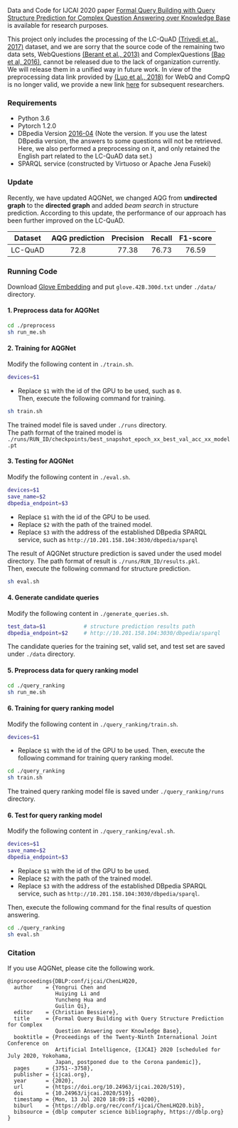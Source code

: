 Data and Code for IJCAI 2020 paper [Formal Query Building with Query Structure Prediction for Complex Question Answering over Knowledge Base](https://www.ijcai.org/Proceedings/2020/0519.pdf) is available for research purposes.  

This project only includes the processing of the LC-QuAD [(Trivedi et al., 2017)](http://jens-lehmann.org/files/2017/iswc_lcquad.pdf) dataset, and we are sorry that the source code of the remaining two data sets, WebQuestions [(Berant et al., 2013)](https://www.aclweb.org/anthology/D13-1160.pdf) and ComplexQuestions [(Bao et al, 2016)](https://www.aclweb.org/anthology/C16-1236.pdf), cannot be released due to the lack of organization currently. We will release them in a unified way in future work.  In view of the preprocessing data link provided by [(Luo et al., 2018)](https://www.aclweb.org/anthology/D18-1242.pdf) for WebQ and CompQ is no longer valid, we provide a new link [here](https://drive.google.com/file/d/1bL5vEIek9kBDe_IKbicl5y_6k-fQ6Ogd/view?usp=sharing) for subsequent researchers. 

### Requirements
* Python 3.6
* Pytorch 1.2.0
* DBpedia Version [2016-04](https://drive.google.com/file/d/17TRlj8a34IEo686nnKHTewZEg4aMrYUe/view?usp=sharing) (Note the version. If you use the latest DBpedia version, the answers to some questions will not be retrieved. Here, we also performed a preprocessing on it, and only retained the English part related to the LC-QuAD data set.)
* SPARQL service (constructed by Virtuoso or Apache Jena Fuseki)

### Update
Recently, we have updated AQGNet, we changed AQG from **undirected graph** to the **directed graph** and added *beam search* in structure prediction. According to this update, the performance of our approach has been further improved on the LC-QuAD.

| **Dataset**   | AQG prediction | Precision | Recall | F1-score |
| ------------- | :------------: | :-------: | :----: | :------: |
|   LC-QuAD     |  72.8          | 77.38     | 76.73  | 76.59    |


### Running Code
Download [Glove Embedding](http://nlp.stanford.edu/data/glove.42B.300d.zip) and put `glove.42B.300d.txt` under `./data/` directory.

#### 1. Preprocess data for AQGNet
```bash
cd ./preprocess
sh run_me.sh
```


#### 2. Training for AQGNet
Modify the following content in `./train.sh`.
```bash
devices=$1
```
* Replace `$1` with the id of the GPU to be used, such as `0`.  
Then, execute the following command for training.
```bash
sh train.sh
```
The trained model file is saved under `./runs` directory.  
The path format of the trained model is `./runs/RUN_ID/checkpoints/best_snapshot_epoch_xx_best_val_acc_xx_model.pt`


#### 3. Testing for AQGNet
Modify the following content in `./eval.sh`.
```bash
devices=$1
save_name=$2
dbpedia_endpoint=$3
```
* Replace `$1` with the id of the GPU to be used.  
* Replace `$2` with the path of the trained model.  
* Replace `$3` with the address of the established DBpedia SPARQL service, such as `http://10.201.158.104:3030/dbpedia/sparql`

The result of AQGNet structure prediction is saved under the used model directory. The path format of result is `./runs/RUN_ID/results.pkl`.  
Then, execute the following command for structure prediction.
```bash
sh eval.sh
```


#### 4. Generate candidate queries
Modify the following content in `./generate_queries.sh`.
```bash
test_data=$1            # structure prediction results path
dbpedia_endpoint=$2     # http://10.201.158.104:3030/dbpedia/sparql
```
The candidate queries for the training set, valid set, and test set are saved under `./data` directory.


#### 5. Preprocess data for query ranking model
```bash
cd ./query_ranking
sh run_me.sh
```

#### 6. Training for query ranking model
Modify the following content in `./query_ranking/train.sh`.
```bash
devices=$1
```
* Replace `$1` with the id of the GPU to be used.
Then, execute the following command for training query ranking model.
```bash
cd ./query_ranking
sh train.sh
```
The trained query ranking model file is saved under `./query_ranking/runs` directory. 

#### 6. Test for query ranking model
Modify the following content in `./query_ranking/eval.sh`.
```bash
devices=$1
save_name=$2
dbpedia_endpoint=$3
```
* Replace `$1` with the id of the GPU to be used.  
* Replace `$2` with the path of the trained model.  
* Replace `$3` with the address of the established DBpedia SPARQL service, such as `http://10.201.158.104:3030/dbpedia/sparql`.

Then, execute the following command for the final results of question answering.
```bash
cd ./query_ranking
sh eval.sh
```

### Citation
If you use AQGNet, please cite the following work.
```
@inproceedings{DBLP:conf/ijcai/ChenLHQ20,
  author    = {Yongrui Chen and
               Huiying Li and
               Yuncheng Hua and
               Guilin Qi},
  editor    = {Christian Bessiere},
  title     = {Formal Query Building with Query Structure Prediction for Complex
               Question Answering over Knowledge Base},
  booktitle = {Proceedings of the Twenty-Ninth International Joint Conference on
               Artificial Intelligence, {IJCAI} 2020 [scheduled for July 2020, Yokohama,
               Japan, postponed due to the Corona pandemic]},
  pages     = {3751--3758},
  publisher = {ijcai.org},
  year      = {2020},
  url       = {https://doi.org/10.24963/ijcai.2020/519},
  doi       = {10.24963/ijcai.2020/519},
  timestamp = {Mon, 13 Jul 2020 18:09:15 +0200},
  biburl    = {https://dblp.org/rec/conf/ijcai/ChenLHQ20.bib},
  bibsource = {dblp computer science bibliography, https://dblp.org}
}
```